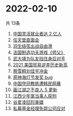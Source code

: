 # 2022-02-10
  共 13条

  <!-- BEGIN -->
  <!-- 最后更新时间:Thu Feb 10 2022 05:10:32 GMT+0000 (Coordinated Universal Time) -->
  1. [中国灵活就业者达 2 亿人](https://www.zhihu.com/search?q=灵活就业者)
1. [任天堂直面会](https://www.zhihu.com/search?q=任天堂)
1. [羽生结弦出战自由滑](https://www.zhihu.com/search?q=花样滑冰)
1. [法国制造功夫游戏《师父》](https://www.zhihu.com/search?q=师父游戏)
1. [武大靖为队友挡住身后对手](https://www.zhihu.com/search?q=武大靖)
1. [2021 美国贸易逆差历史新高](https://www.zhihu.com/search?q=美国贸易逆差)
1. [蔡雪桐刘佳宇冲金](https://www.zhihu.com/search?q=单板滑雪)
1. [原神海灯节发奖 bug](https://www.zhihu.com/search?q=原神)
1. [中国夺冠教练遭韩民网暴](https://www.zhihu.com/search?q=中国教练遭韩民网暴)
1. [画江湖之不良人 5 更新](https://www.zhihu.com/search?q=画江湖)
1. [江西少年案当事人获刑](https://www.zhihu.com/search?q=江西少年案)
1. [谷爱凌回怼美媒](https://www.zhihu.com/search?q=谷爱凌回怼美媒)
1. [私募基金经理失踪公司应对](https://www.zhihu.com/search?q=私募基金经理失踪)
  <!-- END -->
  